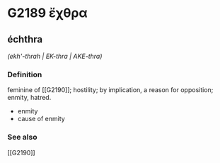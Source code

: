 # G2189 ἔχθρα

## échthra

_(ekh'-thrah | EK-thra | AKE-thra)_

### Definition

feminine of [[G2190]]; hostility; by implication, a reason for opposition; enmity, hatred.

- enmity
- cause of enmity

### See also

[[G2190]]

